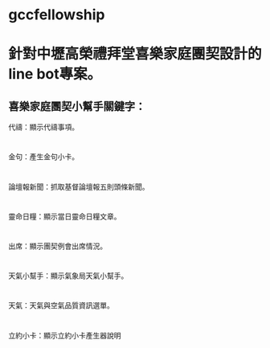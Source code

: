# gccfellowship

針對中壢高榮禮拜堂喜樂家庭團契設計的line bot專案。
=

喜樂家庭團契小幫手關鍵字：
-
代禱：顯示代禱事項。
#
金句：產生金句小卡。
#
論壇報新聞：抓取基督論壇報五則頭條新聞。
#
靈命日糧：顯示當日靈命日糧文章。
#
出席：顯示團契例會出席情況。
#
天氣小幫手：顯示氣象局天氣小幫手。
#
天氣：天氣與空氣品質資訊選單。
#
立約小卡：顯示立約小卡產生器說明
#
